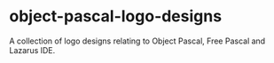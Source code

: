 # object-pascal-logo-designs
A collection of logo designs relating to Object Pascal, Free Pascal and Lazarus IDE.
